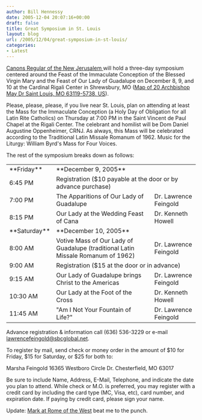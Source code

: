```yaml
---
author: Bill Hennessy
date: 2005-12-04 20:07:16+00:00
draft: false
title: Great Symposium in St. Louis
layout: blog
url: /2005/12/04/great-symposium-in-st-louis/
categories:
- Latest
---
```


[Canons Regular of the New Jerusalem ](https://www.canonsregular.com/)will hold a three-day symposium centered around the Feast of the Immaculate Conception of the Blessed Virgin Mary and the Feast of Our Lady of Guadalupe on December 8, 9, and 10 at the Cardinal Rigali Center in Shrewsbury, MO ([Map of 20 Archbishop May Dr Saint Louis, MO 63119-5738, US](https://www.mapquest.com/maps/map.adp?address=20%20Archbishop%20May%20Dr&city=Saint%20Louis&state=MO&zipcode=63119%2d5738&country=US&title=20%20Archbishop%20May%20Dr%20Saint%20Louis%2c%20MO%2063119%2d5738%2c%20US&cid=lfmaplink2)).

Please, please, please, if you live near St. Louis, plan on attending at least the Mass for the Immaculate Conception (a Holy Day of Obligation for all Latin Rite Catholics) on Thursday at 7:00 PM in the Saint Vincent de Paul Chapel at the Rigali Center.  The celebrant and homilist will be Dom Daniel Augustine Oppenheimer, CRNJ.  As always, this Mass will be celebrated according to the Traditional Latin Missale Romanum of 1962.  Music for the Liturgy:  William Byrd's Mass for Four Voices.

The rest of the symposium breaks down as follows:

<table >
<tr >

<td >**Friday**
</td>
<td colspan="2" >**December 9, 2005**
</td>
</tr>
<tr >

<td >6:45 PM
</td>
<td colspan="2" >Registration ($10 payable at the door or by advance purchase)
</td>
</tr>
<tr >

<td >7:00 PM
</td>
<td >The Apparitions of Our Lady of Guadalupe
</td>
<td >Dr. Lawrence Feingold
</td>
</tr>
<tr >

<td >8:15  PM
</td>
<td >Our Lady at the Wedding Feast of Cana
</td>
<td >Dr. Kenneth Howell
</td>
</tr>
<tr >

<td >**Saturday**
</td>
<td colspan="2" >**December 10, 2005**
</td>
</tr>
<tr >

<td >8:00 AM
</td>
<td >Votive Mass of Our Lady of Guadalupe (traditional Latin Missale Romanum of 1962)
</td>
<td >Dr. Lawrence Feingold
</td>
</tr>
<tr >

<td >9:00 AM
</td>
<td colspan="2" >Registration ($15 at the door or in advance)
</td>
</tr><tr >

<td >9:15 AM
</td>
<td >Our Lady of Guadalupe brings Christ to the Americas
</td>
<td >Dr. Lawrence Feingold
</td>
</tr>
<tr >

<td >10:30 AM
</td>
<td >Our Lady at the Foot of the Cross
</td>
<td >Dr. Kenneth Howell
</td>
</tr>
<tr >

<td >11:45 AM
</td>
<td >"Am I Not Your Fountain of Life?"
</td>
<td >Dr. Lawrence Feingold
</td>
</tr>
</table>

Advance registration & information call (636) 536-3229 or e-mail [lawrencefeingold@sbcglobal.net](mailto:lawrencefeingold@sbcglobal.net).

To register by mail, send check or money order in the amount of $10 for Friday, $15 for Saturday, or $25 for both to:

Marsha Feingold
16365 Westboro Circle Dr.
Chesterfield, MO 63017

Be sure to include Name, Address, E-Mail, Telephone, and indicate the date you plan to attend.  While check or M.O. is preferred, you may register with a credit card by including the card type (MC, Visa, etc),  card number, and expiration date.  If paying by credit card, please sign your name.

Update:  [Mark at Rome of the West](https://saint-louis.blogspot.com/2005/11/canons-regular-of-new-jerusalem-to.html) beat me to the punch. 
